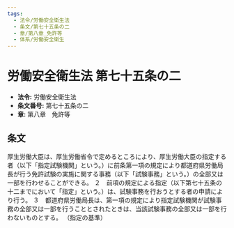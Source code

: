 ```yaml
---
tags:
  - 法令/労働安全衛生法
  - 条文/第七十五条の二
  - 章/第八章_免許等
  - 体系/労働安全衛生
---
```

# 労働安全衛生法 第七十五条の二

- **法令:** 労働安全衛生法
- **条文番号:** 第七十五条の二
- **章:** 第八章　免許等

## 条文
厚生労働大臣は、厚生労働省令で定めるところにより、厚生労働大臣の指定する者（以下「指定試験機関」という。）に前条第一項の規定により都道府県労働局長が行う免許試験の実施に関する事務（以下「試験事務」という。）の全部又は一部を行わせることができる。
２　前項の規定による指定（以下第七十五条の十二までにおいて「指定」という。）は、試験事務を行おうとする者の申請により行う。
３　都道府県労働局長は、第一項の規定により指定試験機関が試験事務の全部又は一部を行うこととされたときは、当該試験事務の全部又は一部を行わないものとする。
（指定の基準）

